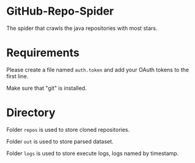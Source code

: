 # GitHub-Repo-Spider

The spider that crawls the java repositories with most stars.

# Requirements

Please create a file named `auth.token` and add your OAuth tokens to the first line.

Make sure that "git" is installed.

# Directory

Folder `repos` is used to store cloned repositories.

Folder `out` is used to store parsed dataset.

Folder `logs` is used to store execute logs, logs named by timestamp.